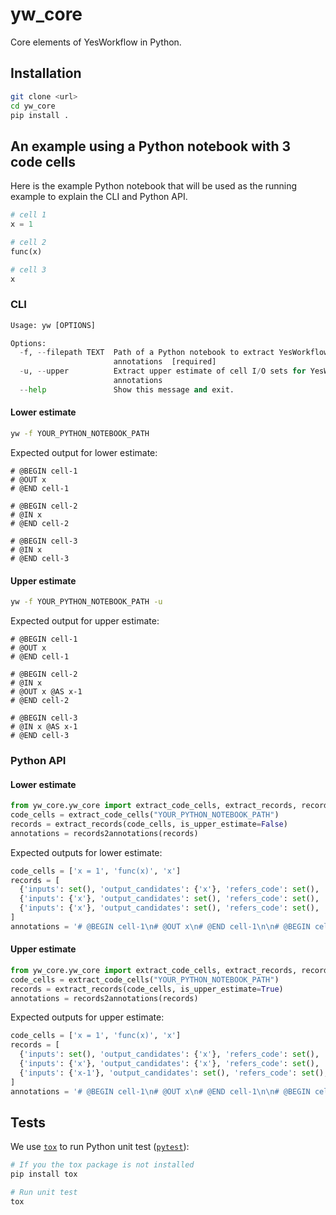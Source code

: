# yw_core

Core elements of YesWorkflow in Python.

## Installation

```bash
git clone <url>
cd yw_core
pip install .
```

## An example using a Python notebook with 3 code cells
Here is the example Python notebook that will be used as the running example to explain the CLI and Python API.
```python
# cell 1
x = 1

# cell 2
func(x)

# cell 3
x
```

### CLI

```python
Usage: yw [OPTIONS]

Options:
  -f, --filepath TEXT  Path of a Python notebook to extract YesWorkflow
                       annotations  [required]
  -u, --upper          Extract upper estimate of cell I/O sets for YesWorkflow
                       annotations
  --help               Show this message and exit.
```

#### Lower estimate

```bash
yw -f YOUR_PYTHON_NOTEBOOK_PATH
```

Expected output for lower estimate:
```text
# @BEGIN cell-1
# @OUT x
# @END cell-1

# @BEGIN cell-2
# @IN x
# @END cell-2

# @BEGIN cell-3
# @IN x
# @END cell-3
```

#### Upper estimate

```bash
yw -f YOUR_PYTHON_NOTEBOOK_PATH -u
```

Expected output for upper estimate:
```
# @BEGIN cell-1
# @OUT x
# @END cell-1

# @BEGIN cell-2
# @IN x
# @OUT x @AS x-1
# @END cell-2

# @BEGIN cell-3
# @IN x @AS x-1
# @END cell-3
```

### Python API

#### Lower estimate
```python
from yw_core.yw_core import extract_code_cells, extract_records, records2annotations
code_cells = extract_code_cells("YOUR_PYTHON_NOTEBOOK_PATH")
records = extract_records(code_cells, is_upper_estimate=False)
annotations = records2annotations(records)
```

Expected outputs for lower estimate:
```python
code_cells = ['x = 1', 'func(x)', 'x']
records = [
  {'inputs': set(), 'output_candidates': {'x'}, 'refers_code': set(), 'defines_code': set(), 'alias_stmt': None, 'alias_vars': set(), 'outputs': {'x'}}, 
  {'inputs': {'x'}, 'output_candidates': set(), 'refers_code': set(), 'defines_code': set(), 'alias_stmt': None, 'alias_vars': set(), 'outputs': set()}, 
  {'inputs': {'x'}, 'output_candidates': set(), 'refers_code': set(), 'defines_code': set(), 'alias_stmt': None, 'alias_vars': set(), 'outputs': set()}
]
annotations = '# @BEGIN cell-1\n# @OUT x\n# @END cell-1\n\n# @BEGIN cell-2\n# @IN x\n# @END cell-2\n\n# @BEGIN cell-3\n# @IN x\n# @END cell-3'
```

#### Upper estimate
```python
from yw_core.yw_core import extract_code_cells, extract_records, records2annotations
code_cells = extract_code_cells("YOUR_PYTHON_NOTEBOOK_PATH")
records = extract_records(code_cells, is_upper_estimate=True)
annotations = records2annotations(records)
```

Expected outputs for upper estimate:
```python
code_cells = ['x = 1', 'func(x)', 'x']
records = [
  {'inputs': set(), 'output_candidates': {'x'}, 'refers_code': set(), 'defines_code': set(), 'alias_stmt': None, 'alias_vars': set(), 'outputs': {'x'}}, 
  {'inputs': {'x'}, 'output_candidates': {'x'}, 'refers_code': set(), 'defines_code': set(), 'alias_stmt': None, 'alias_vars': set(), 'outputs': {'x-1'}}, 
  {'inputs': {'x-1'}, 'output_candidates': set(), 'refers_code': set(), 'defines_code': set(), 'alias_stmt': None, 'alias_vars': set(), 'outputs': set()}
]
annotations = '# @BEGIN cell-1\n# @OUT x\n# @END cell-1\n\n# @BEGIN cell-2\n# @IN x\n# @OUT x @AS x-1\n# @END cell-2\n\n# @BEGIN cell-3\n# @IN x @AS x-1\n# @END cell-3'
```

## Tests

We use [`tox`](https://tox.wiki/en/4.11.3/installation.html) to run Python unit test ([`pytest`](https://docs.pytest.org/en/7.4.x/)):
```bash
# If you the tox package is not installed
pip install tox

# Run unit test
tox
```
